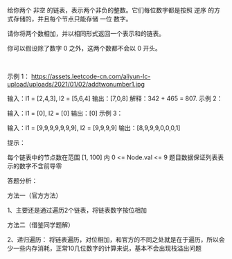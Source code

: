 给你两个 非空 的链表，表示两个非负的整数。它们每位数字都是按照 逆序 的方式存储的，并且每个节点只能存储 一位 数字。

请你将两个数相加，并以相同形式返回一个表示和的链表。

你可以假设除了数字 0 之外，这两个数都不会以 0 开头。

 

示例 1：
https://assets.leetcode-cn.com/aliyun-lc-upload/uploads/2021/01/02/addtwonumber1.jpg

输入：l1 = [2,4,3], l2 = [5,6,4]
输出：[7,0,8]
解释：342 + 465 = 807.
示例 2：

输入：l1 = [0], l2 = [0]
输出：[0]
示例 3：

输入：l1 = [9,9,9,9,9,9,9], l2 = [9,9,9,9]
输出：[8,9,9,9,0,0,0,1]


提示：

每个链表中的节点数在范围 [1, 100] 内
0 <= Node.val <= 9
题目数据保证列表表示的数字不含前导零

答题分析：

方法一（官方方法）

1、主要还是通过遍历2个链表，将链表数字按位相加

方法二（借鉴同学题解）

2、递归遍历： 将链表遍历，对位相加，和官方的不同之处就是在于遍历，所以会少一些内存消耗，正常10几位数字的计算来说，基本不会出现栈溢出问题

